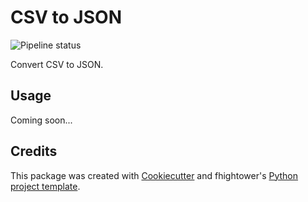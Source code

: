 # CSV to JSON
![Pipeline status](https://gitlab.com/fhightower/csv-to-json/badges/master/build.svg)

Convert CSV to JSON.

## Usage

Coming soon...

## Credits

This package was created with [Cookiecutter](https://github.com/audreyr/cookiecutter) and fhightower's [Python project template](https://github.com/fhightower-templates/python-project-template).
